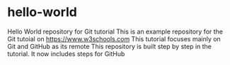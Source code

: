 # hello-world
Hello World repository for Git tutorial
This is an example repository for the Git tutoial on https://www.w3schools.com
This tutorial focuses mainly on Git and GitHub as its remote
This repository is built step by step in the tutorial.
It now includes steps for GitHub
